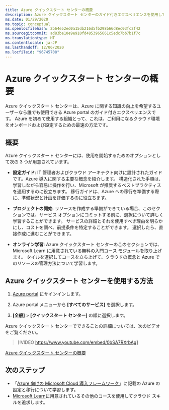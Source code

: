 ```yaml
---
title: Azure クイックスタート センターの概要
description: Azure クイックスタート センターのガイド付きエクスペリエンスを使用して、Azure の使用を開始します。 セットアップ、移行、およびイノベーションについて説明します。
ms.date: 01/29/2020
ms.topic: conceptual
ms.openlocfilehash: 2b64e52ed0a15db216d5fb298b66d8ec03fc2f42
ms.sourcegitcommit: ad83be10e9e910fd4853965661c5edc7bb7b1f7c
ms.translationtype: HT
ms.contentlocale: ja-JP
ms.lasthandoff: 12/06/2020
ms.locfileid: "96745708"
---
```

# <a name="get-started-with-the-azure-quickstart-center"></a>Azure クイックスタート センターの概要

Azure クイックスタート センターは、Azure に関する知識の向上を希望するユーザーなら誰でも使用できる Azure portal のガイド付きエクスペリエンスです。 Azure を初めて使用する組織とって、これは、ご利用になるクラウド環境をオンボードおよび設定するための最速の方法です。

## <a name="overview"></a>概要

Azure クイックスタート センターには、使用を開始するためのオプションとして次の 3 つが用意されています。

* **設定ガイド**: IT 管理者およびクラウド アーキテクト向けに設計されたガイドです。Azure 導入に関する主要な概念を紹介します。 構造化された手順は、学習しながら容易に操作を行い、Microsoft が推奨するベストプラクティスを適用するのに役立ちます。 移行ガイドは、Azure への移行を準備する際に、準備状況と計画を評価するのに役立ちます。

* **プロジェクトの開始**: リソースを作成する準備ができている場合、このセクションでは、サービス オプションにコミットする前に、選択について詳しく学習することができます。 サービスの詳細とそれを使用すべき理由を明らかにし、コストを調べ、前提条件を特定することができます。 選択したら、直接作成に進むことができます。

* **オンライン学習**: Azure クイックスタート センターのこのセクションでは、Microsoft Learn に用意されている無料の入門コース モジュールを取り上げます。 タイルを選択してコースを立ち上げて、クラウドの概念と Azure でのリソースの管理方法について学習します。

## <a name="how-to-use-azure-quickstart-center"></a>Azure クイックスタート センターを使用する方法

1. [Azure portal](https://portal.azure.com) にサインインします。

1. Azure portal メニューから **[すべてのサービス]** を選択します。

1. **[全般]**  >  **[クイックスタート センター]** の順に選択します。

Azure クイックスタート センターでできることの詳細については、次のビデオをご覧ください。
> [!VIDEO https://www.youtube.com/embed/0bSA7RXrbAg]

[Azure クイックスタート センターの概要](https://www.youtube.com/watch?v=0bSA7RXrbAg)

## <a name="next-steps"></a>次のステップ

* 「[Azure 向けの Microsoft Cloud 導入フレームワーク](/azure/architecture/cloud-adoption/)」に記載の Azure の設定と移行について学習します。
* [Microsoft Learn](/learn/azure/)に用意されているその他のコースを使用してクラウド スキルを追求します。
